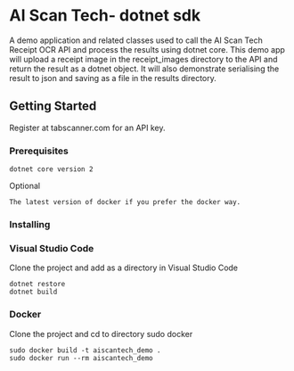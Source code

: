 # AI Scan Tech- dotnet sdk

A demo application and related classes used to call the AI Scan Tech Receipt OCR API and process the results using dotnet core. This demo app will upload a receipt image in the receipt_images directory to the API and return the result as a dotnet object. It will also demonstrate serialising the result to json and saving as a file in the results directory.

## Getting Started

Register at tabscanner.com for an API key.

### Prerequisites

```
dotnet core version 2
```
Optional

```
The latest version of docker if you prefer the docker way.
```

### Installing

### Visual Studio Code

Clone the project and add as a directory in Visual Studio Code

```
dotnet restore
dotnet build
```

### Docker

Clone the project and cd to directory
sudo docker 

```
sudo docker build -t aiscantech_demo .
sudo docker run --rm aiscantech_demo
```


